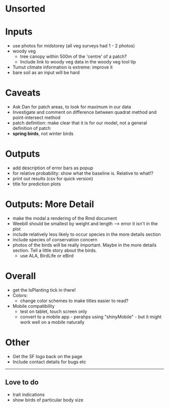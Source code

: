 # Unsorted

# Inputs
+ use photos for midstorey (all veg surveys had 1 - 2 photos)
+ woody veg
  + tree canopy within 500m of the 'centre' of a patch?
  + Include link to woody veg data in the woody veg tool tip
+ Tumut climate information is extreme: improve it
+ bare soil as an input will be hard

# Caveats
+ Ask Dan for patch areas, to look for maximum in our data
+ Investigate and comment on difference between quadrat method and point-intersect method
+ patch definition: make clear that it is for our model, not a general definition of patch
+ __spring birds__, not winter birds

# Outputs
+ add description of error bars as popup
+ for relative probability: show what the baseline is. Relative to what!?
+ print out results (csv for quick version)
+ title for prediction plots

# Outputs: More Detail
+ make the modal a rendering of the Rmd document
+ Weebill should be smallest by weight and length --> error it isn't in the plot
+ include relatively less likely to occur species in the more details section
+ include species of conservation concern
+ photos of the birds will be really important. Maybe in the more details section. Tell a little story about the birds.
   + use ALA, BirdLife or eBird

# Overall
+ get the IsPlanting tick in there!
+ Colors:
  + change color schemes to make titles easier to read?
+ Mobile compatibility
  + test on tablet, touch screen only
  + convert to a mobile app - perahps using "shinyMobile" - but it might work well on a mobile naturally

# Other
+ Get the SF logo back on the page
+ Include contact details for bugs etc

--- 
## Love to do
- trait indications
- show birds of particular body size

